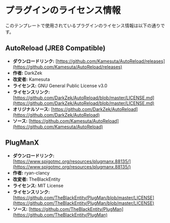 # プラグインのライセンス情報

このテンプレートで使用されているプラグインのライセンス情報は以下の通りです。

## AutoReload (JRE8 Compatible)

- **ダウンロードリンク:** [https://github.com/Kamesuta/AutoReload/releases](https://github.com/Kamesuta/AutoReload/releases)
- **作者:** DarkZek
- **改変者:** Kamesuta
- **ライセンス:** GNU General Public License v3.0
- **ライセンスリンク:** [https://github.com/DarkZek/AutoReload/blob/master/LICENSE.md](https://github.com/DarkZek/AutoReload/blob/master/LICENSE.md)
- **オリジナルソース:** [https://github.com/DarkZek/AutoReload](https://github.com/DarkZek/AutoReload)
- **ソース:** [https://github.com/Kamesuta/AutoReload](https://github.com/Kamesuta/AutoReload)

## PlugManX

- **ダウンロードリンク:** [https://www.spigotmc.org/resources/plugmanx.88135/](https://www.spigotmc.org/resources/plugmanx.88135/)
- **作者:** ryan-clancy
- **改変者:** TheBlackEntity
- **ライセンス:** MIT License
- **ライセンスリンク:** [https://github.com/TheBlackEntity/PlugMan/blob/master/LICENSE](https://github.com/TheBlackEntity/PlugMan/blob/master/LICENSE)
- **ソース:** [https://github.com/TheBlackEntity/PlugMan](https://github.com/TheBlackEntity/PlugMan)